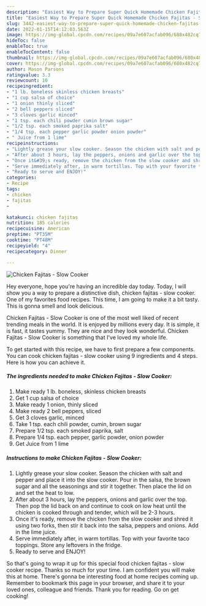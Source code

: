 ```yaml
---
description: "Easiest Way to Prepare Super Quick Homemade Chicken Fajitas - Slow Cooker"
title: "Easiest Way to Prepare Super Quick Homemade Chicken Fajitas - Slow Cooker"
slug: 3442-easiest-way-to-prepare-super-quick-homemade-chicken-fajitas-slow-cooker
date: 2022-01-15T14:12:03.563Z
image: https://img-global.cpcdn.com/recipes/09a7e607acfab096/680x482cq70/chicken-fajitas-slow-cooker-recipe-main-photo.jpg
hideToc: false
enableToc: true
enableTocContent: false
thumbnail: https://img-global.cpcdn.com/recipes/09a7e607acfab096/680x482cq70/chicken-fajitas-slow-cooker-recipe-main-photo.jpg
cover: https://img-global.cpcdn.com/recipes/09a7e607acfab096/680x482cq70/chicken-fajitas-slow-cooker-recipe-main-photo.jpg
author: Mason Parsons
ratingvalue: 3.3
reviewcount: 10
recipeingredient:
- "1 lb. boneless skinless chicken breasts"
- "1 cup salsa of choice"
- "1 onion thinly sliced"
- "2 bell peppers sliced"
- "3 cloves garlic minced"
- "1 tsp. each chili powder cumin brown sugar"
- "1/2 tsp. each smoked paprika salt"
- "1/4 tsp. each pepper garlic powder onion powder"
- " Juice from 1 lime"
recipeinstructions:
- "Lightly grease your slow cooker. Season the chicken with salt and pepper and place it into the slow cooker. Pour in the salsa, the brown sugar and all the seasonings and stir it together. Then place the lid on and set the heat to low."
- "After about 3 hours, lay the peppers, onions and garlic over the top. Then pop the lid back on and continue to cook on low heat until the chicken is cooked through and tender, which will be 2-3 hours."
- "Once it&#39;s ready, remove the chicken from the slow cooker and shred it using two forks, then stir it back into the salsa, peppers and onions. Add in the lime juice."
- "Serve immediately after, in warm tortillas. Top with your favorite taco toppings. Store any leftovers in the fridge."
- "Ready to serve and ENJOY!"
categories:
- Recipe
tags:
- chicken
- fajitas
- 

katakunci: chicken fajitas  
nutrition: 185 calories
recipecuisine: American
preptime: "PT35M"
cooktime: "PT48M"
recipeyield: "4"
recipecategory: Dinner

---
```



![Chicken Fajitas - Slow Cooker](https://img-global.cpcdn.com/recipes/09a7e607acfab096/680x482cq70/chicken-fajitas-slow-cooker-recipe-main-photo.jpg)

Hey everyone, hope you're having an incredible day today. Today, I will show you a way to prepare a distinctive dish, chicken fajitas - slow cooker. One of my favorites food recipes. This time, I am going to make it a bit tasty. This is gonna smell and look delicious.

Chicken Fajitas - Slow Cooker is one of the most well liked of recent trending meals in the world. It is enjoyed by millions every day. It is simple, it is fast, it tastes yummy. They are nice and they look wonderful. Chicken Fajitas - Slow Cooker is something that I've loved my whole life.




To get started with this recipe, we have to first prepare a few components. You can cook chicken fajitas - slow cooker using 9 ingredients and 4 steps. Here is how you can achieve it.

<!--inarticleads1-->

##### The ingredients needed to make Chicken Fajitas - Slow Cooker:

1. Make ready 1 lb. boneless, skinless chicken breasts
1. Get 1 cup salsa of choice
1. Make ready 1 onion, thinly sliced
1. Make ready 2 bell peppers, sliced
1. Get 3 cloves garlic, minced
1. Take 1 tsp. each chili powder, cumin, brown sugar
1. Prepare 1/2 tsp. each smoked paprika, salt
1. Prepare 1/4 tsp. each pepper, garlic powder, onion powder
1. Get  Juice from 1 lime




<!--inarticleads2-->

##### Instructions to make Chicken Fajitas - Slow Cooker:

1. Lightly grease your slow cooker. Season the chicken with salt and pepper and place it into the slow cooker. Pour in the salsa, the brown sugar and all the seasonings and stir it together. Then place the lid on and set the heat to low.
1. After about 3 hours, lay the peppers, onions and garlic over the top. Then pop the lid back on and continue to cook on low heat until the chicken is cooked through and tender, which will be 2-3 hours.
1. Once it&#39;s ready, remove the chicken from the slow cooker and shred it using two forks, then stir it back into the salsa, peppers and onions. Add in the lime juice.
1. Serve immediately after, in warm tortillas. Top with your favorite taco toppings. Store any leftovers in the fridge.
1. Ready to serve and ENJOY!



So that's going to wrap it up for this special food chicken fajitas - slow cooker recipe. Thanks so much for your time. I am confident you will make this at home. There's gonna be interesting food at home recipes coming up. Remember to bookmark this page in your browser, and share it to your loved ones, colleague and friends. Thank you for reading. Go on get cooking!
